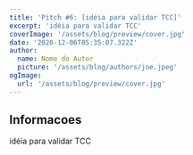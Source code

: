 ```yaml
---
title: 'Pitch #6: [idéia para validar TCC]'
excerpt: 'idéia para validar TCC'
coverImage: '/assets/blog/preview/cover.jpg'
date: '2020-12-06T05:35:07.322Z'
author:
  name: Nome do Autor
  picture: '/assets/blog/authors/joe.jpeg'
ogImage:
  url: '/assets/blog/preview/cover.jpg'
---
```


## Informacoes

idéia para validar TCC
